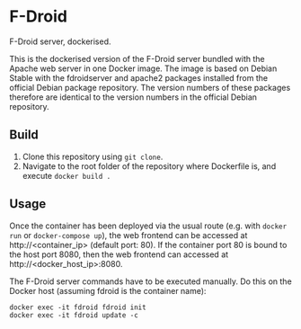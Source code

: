 # F-Droid

F-Droid server, dockerised.

This is the dockerised version of the F-Droid server bundled with the Apache web server in one Docker image. The image is based on Debian Stable with the fdroidserver and apache2 packages installed from the official Debian package repository. The version numbers of these packages therefore are identical to the version numbers in the official Debian repository.

## Build

1. Clone this repository using `git clone`.
2. Navigate to the root folder of the repository where Dockerfile is, and execute `docker build .`

## Usage

Once the container has been deployed via the usual route (e.g. with `docker run` or `docker-compose up`), the web frontend can be accessed at http://<container_ip> (default port: 80). If the container port 80 is bound to the host port 8080, then the web frontend can accessed at http://<docker_host_ip>:8080.

The F-Droid server commands have to be executed manually. Do this on the Docker host (assuming fdroid is the container name):

```
docker exec -it fdroid fdroid init
docker exec -it fdroid update -c
```
